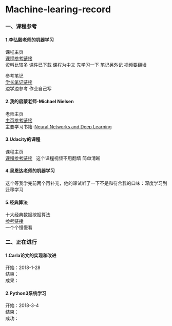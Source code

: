 # Machine-learing-record  
### 一、课程参考
#### 1.李弘毅老师的机器学习  
课程主页  
[课程参考链接](http://speech.ee.ntu.edu.tw/~tlkagk/index.html)  
资料比较多 课件已下载 课程为中文 先学习一下 笔记另外记 视频要翻墙  

参考笔记  
[学长笔记链接](http://blog.csdn.net/soulmeetliang/article/category/6929977)  
边学边参考 作业自己写 

#### 2.我的启蒙老师-Michael Nielsen  
老师主页  
[主页参考链接](http://michaelnielsen.org/)  
主要学习书籍-[Neural Networks and Deep Learning](http://neuralnetworksanddeeplearning.com)  

#### 3.Udacity的课程
课程主页  
[课程参考链接](https://classroom.udacity.com/courses/cs373)  
这个课程视频不用翻墙 简单清晰

#### 4.吴恩达老师的机器学习
这个等我学完前两个再补充，他的课试听了一下不是和符合我的口味：深度学习到迁移学习


#### 5.经典算法  
十大经典数据挖掘算法  
[参考链接](http://www.cnblogs.com/en-heng/p/5013995.html)  
一个个慢慢看  


### 二、正在进行  
#### 1.Carla论文的实现和改进  
开始：2018-1-28  
结束：  
成果：  

#### 2.Python3系统学习  
开始：2018-3-4  
结束：  
成功：  
